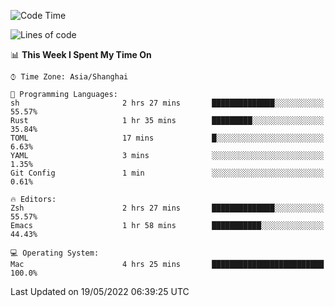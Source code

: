 <!--START_SECTION:waka-->
![Code Time](http://img.shields.io/badge/Code%20Time-711%20hrs%2018%20mins-blue)

![Lines of code](https://img.shields.io/badge/From%20Hello%20World%20I%27ve%20Written-22%20Thousand%20lines%20of%20code-blue)

📊 **This Week I Spent My Time On** 

```text
⌚︎ Time Zone: Asia/Shanghai

💬 Programming Languages: 
sh                       2 hrs 27 mins       ██████████████░░░░░░░░░░░   55.57% 
Rust                     1 hr 35 mins        █████████░░░░░░░░░░░░░░░░   35.84% 
TOML                     17 mins             █░░░░░░░░░░░░░░░░░░░░░░░░   6.63% 
YAML                     3 mins              ░░░░░░░░░░░░░░░░░░░░░░░░░   1.35% 
Git Config               1 min               ░░░░░░░░░░░░░░░░░░░░░░░░░   0.61%

🔥 Editors: 
Zsh                      2 hrs 27 mins       ██████████████░░░░░░░░░░░   55.57% 
Emacs                    1 hr 58 mins        ███████████░░░░░░░░░░░░░░   44.43%

💻 Operating System: 
Mac                      4 hrs 25 mins       █████████████████████████   100.0%

```


 Last Updated on 19/05/2022 06:39:25 UTC
<!--END_SECTION:waka-->
